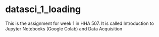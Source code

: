 # datasci_1_loading
This is the assignment for week 1 in HHA 507. It is called Introduction to Jupyter Notebooks (Google Colab) and Data Acquisition
